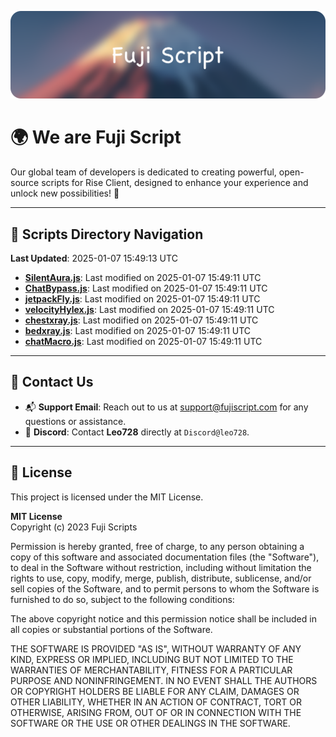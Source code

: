 ![Banner](.github/b.webp)

# 🌍 **We are Fuji Script**

Our global team of developers is dedicated to creating powerful, open-source scripts for Rise Client, designed to enhance your experience and unlock new possibilities! 🌟

---
<!-- SCRIPTS_NAVIGATION_START -->
## 📂 **Scripts Directory Navigation**

**Last Updated**: 2025-01-07 15:49:13 UTC

- **[SilentAura.js](scripts/SilentAura.js)**: Last modified on 2025-01-07 15:49:11 UTC
- **[ChatBypass.js](scripts/ChatBypass.js)**: Last modified on 2025-01-07 15:49:11 UTC
- **[jetpackFly.js](scripts/jetpackFly.js)**: Last modified on 2025-01-07 15:49:11 UTC
- **[velocityHylex.js](scripts/velocityHylex.js)**: Last modified on 2025-01-07 15:49:11 UTC
- **[chestxray.js](scripts/chestxray.js)**: Last modified on 2025-01-07 15:49:11 UTC
- **[bedxray.js](scripts/bedxray.js)**: Last modified on 2025-01-07 15:49:11 UTC
- **[chatMacro.js](scripts/chatMacro.js)**: Last modified on 2025-01-07 15:49:11 UTC

<!-- SCRIPTS_NAVIGATION_END -->

---

## 💬 **Contact Us**  
- 📬 **Support Email**: Reach out to us at [support@fujiscript.com](mailto:support@fujiscript.com) for any questions or assistance.  
- 💬 **Discord**: Contact **Leo728** directly at `Discord@leo728`.

---

## 📜 **License**

This project is licensed under the MIT License.  

**MIT License**  
Copyright (c) 2023 Fuji Scripts  

Permission is hereby granted, free of charge, to any person obtaining a copy of this software and associated documentation files (the "Software"), to deal in the Software without restriction, including without limitation the rights to use, copy, modify, merge, publish, distribute, sublicense, and/or sell copies of the Software, and to permit persons to whom the Software is furnished to do so, subject to the following conditions:  

The above copyright notice and this permission notice shall be included in all copies or substantial portions of the Software.  

THE SOFTWARE IS PROVIDED "AS IS", WITHOUT WARRANTY OF ANY KIND, EXPRESS OR IMPLIED, INCLUDING BUT NOT LIMITED TO THE WARRANTIES OF MERCHANTABILITY, FITNESS FOR A PARTICULAR PURPOSE AND NONINFRINGEMENT. IN NO EVENT SHALL THE AUTHORS OR COPYRIGHT HOLDERS BE LIABLE FOR ANY CLAIM, DAMAGES OR OTHER LIABILITY, WHETHER IN AN ACTION OF CONTRACT, TORT OR OTHERWISE, ARISING FROM, OUT OF OR IN CONNECTION WITH THE SOFTWARE OR THE USE OR OTHER DEALINGS IN THE SOFTWARE.  
